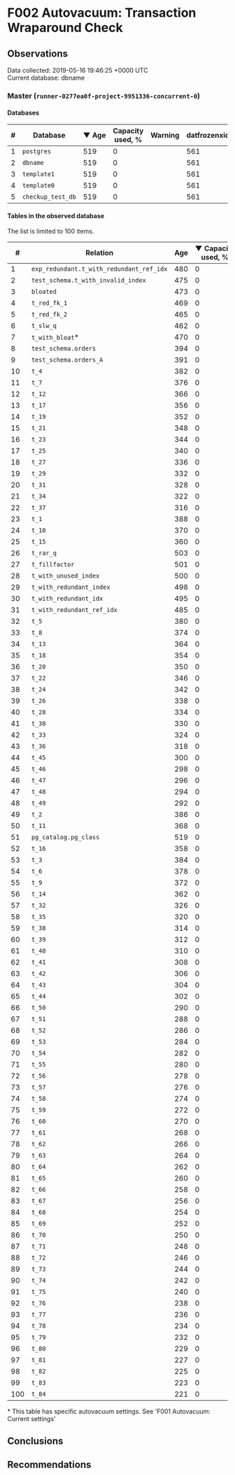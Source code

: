 # F002 Autovacuum: Transaction Wraparound Check #

## Observations ##
Data collected: 2019-05-16 19:46:25 +0000 UTC  
Current database: dbname  



### Master (`runner-0277ea0f-project-9951336-concurrent-0`) ###

#### Databases ####
  

| \# | Database | &#9660;&nbsp;Age | Capacity used, % | Warning | datfrozenxid |
|--|--------|-----|------------------|---------|--------------|
| 1 |`postgres`|519 |0 |  |561 |
| 2 |`dbname`|519 |0 |  |561 |
| 3 |`template1`|519 |0 |  |561 |
| 4 |`template0`|519 |0 |  |561 |
| 5 |`checkup_test_db`|519 |0 |  |561 |



#### Tables in the observed database ####
The list is limited to 100 items.  

| \# | Relation | Age | &#9660;&nbsp;Capacity used, % | Warning |rel_relfrozenxid | toast_relfrozenxid |
|---|-------|-----|------------------|---------|-----------------|--------------------|
| 1 |`exp_redundant.t_with_redundant_ref_idx` |480 |0 |  |600 |0 |
| 2 |`test_schema.t_with_invalid_index` |475 |0 |  |605 |0 |
| 3 |`bloated` |473 |0 |  |607 |0 |
| 4 |`t_red_fk_1` |469 |0 |  |611 |0 |
| 5 |`t_red_fk_2` |465 |0 |  |615 |0 |
| 6 |`t_slw_q` |462 |0 |  |618 |0 |
| 7 |`t_with_bloat`\* |470 |0 |  |610 |0 |
| 8 |`test_schema.orders` |394 |0 |  |686 |0 |
| 9 |`test_schema.orders_A` |391 |0 |  |689 |0 |
| 10 |`t_4` |382 |0 |  |698 |0 |
| 11 |`t_7` |376 |0 |  |704 |0 |
| 12 |`t_12` |366 |0 |  |714 |0 |
| 13 |`t_17` |356 |0 |  |724 |0 |
| 14 |`t_19` |352 |0 |  |728 |0 |
| 15 |`t_21` |348 |0 |  |732 |0 |
| 16 |`t_23` |344 |0 |  |736 |0 |
| 17 |`t_25` |340 |0 |  |740 |0 |
| 18 |`t_27` |336 |0 |  |744 |0 |
| 19 |`t_29` |332 |0 |  |748 |0 |
| 20 |`t_31` |328 |0 |  |752 |0 |
| 21 |`t_34` |322 |0 |  |758 |0 |
| 22 |`t_37` |316 |0 |  |764 |0 |
| 23 |`t_1` |388 |0 |  |692 |0 |
| 24 |`t_10` |370 |0 |  |710 |0 |
| 25 |`t_15` |360 |0 |  |720 |0 |
| 26 |`t_rar_q` |503 |0 |  |577 |0 |
| 27 |`t_fillfactor` |501 |0 |  |579 |0 |
| 28 |`t_with_unused_index` |500 |0 |  |580 |0 |
| 29 |`t_with_redundant_index` |498 |0 |  |582 |0 |
| 30 |`t_with_redundant_idx` |495 |0 |  |585 |0 |
| 31 |`t_with_redundant_ref_idx` |485 |0 |  |595 |0 |
| 32 |`t_5` |380 |0 |  |700 |0 |
| 33 |`t_8` |374 |0 |  |706 |0 |
| 34 |`t_13` |364 |0 |  |716 |0 |
| 35 |`t_18` |354 |0 |  |726 |0 |
| 36 |`t_20` |350 |0 |  |730 |0 |
| 37 |`t_22` |346 |0 |  |734 |0 |
| 38 |`t_24` |342 |0 |  |738 |0 |
| 39 |`t_26` |338 |0 |  |742 |0 |
| 40 |`t_28` |334 |0 |  |746 |0 |
| 41 |`t_30` |330 |0 |  |750 |0 |
| 42 |`t_33` |324 |0 |  |756 |0 |
| 43 |`t_36` |318 |0 |  |762 |0 |
| 44 |`t_45` |300 |0 |  |780 |0 |
| 45 |`t_46` |298 |0 |  |782 |0 |
| 46 |`t_47` |296 |0 |  |784 |0 |
| 47 |`t_48` |294 |0 |  |786 |0 |
| 48 |`t_49` |292 |0 |  |788 |0 |
| 49 |`t_2` |386 |0 |  |694 |0 |
| 50 |`t_11` |368 |0 |  |712 |0 |
| 51 |`pg_catalog.pg_class` |519 |0 |  |561 |0 |
| 52 |`t_16` |358 |0 |  |722 |0 |
| 53 |`t_3` |384 |0 |  |696 |0 |
| 54 |`t_6` |378 |0 |  |702 |0 |
| 55 |`t_9` |372 |0 |  |708 |0 |
| 56 |`t_14` |362 |0 |  |718 |0 |
| 57 |`t_32` |326 |0 |  |754 |0 |
| 58 |`t_35` |320 |0 |  |760 |0 |
| 59 |`t_38` |314 |0 |  |766 |0 |
| 60 |`t_39` |312 |0 |  |768 |0 |
| 61 |`t_40` |310 |0 |  |770 |0 |
| 62 |`t_41` |308 |0 |  |772 |0 |
| 63 |`t_42` |306 |0 |  |774 |0 |
| 64 |`t_43` |304 |0 |  |776 |0 |
| 65 |`t_44` |302 |0 |  |778 |0 |
| 66 |`t_50` |290 |0 |  |790 |0 |
| 67 |`t_51` |288 |0 |  |792 |0 |
| 68 |`t_52` |286 |0 |  |794 |0 |
| 69 |`t_53` |284 |0 |  |796 |0 |
| 70 |`t_54` |282 |0 |  |798 |0 |
| 71 |`t_55` |280 |0 |  |800 |0 |
| 72 |`t_56` |278 |0 |  |802 |0 |
| 73 |`t_57` |276 |0 |  |804 |0 |
| 74 |`t_58` |274 |0 |  |806 |0 |
| 75 |`t_59` |272 |0 |  |808 |0 |
| 76 |`t_60` |270 |0 |  |810 |0 |
| 77 |`t_61` |268 |0 |  |812 |0 |
| 78 |`t_62` |266 |0 |  |814 |0 |
| 79 |`t_63` |264 |0 |  |816 |0 |
| 80 |`t_64` |262 |0 |  |818 |0 |
| 81 |`t_65` |260 |0 |  |820 |0 |
| 82 |`t_66` |258 |0 |  |822 |0 |
| 83 |`t_67` |256 |0 |  |824 |0 |
| 84 |`t_68` |254 |0 |  |826 |0 |
| 85 |`t_69` |252 |0 |  |828 |0 |
| 86 |`t_70` |250 |0 |  |830 |0 |
| 87 |`t_71` |248 |0 |  |832 |0 |
| 88 |`t_72` |246 |0 |  |834 |0 |
| 89 |`t_73` |244 |0 |  |836 |0 |
| 90 |`t_74` |242 |0 |  |838 |0 |
| 91 |`t_75` |240 |0 |  |840 |0 |
| 92 |`t_76` |238 |0 |  |842 |0 |
| 93 |`t_77` |236 |0 |  |844 |0 |
| 94 |`t_78` |234 |0 |  |846 |0 |
| 95 |`t_79` |232 |0 |  |848 |0 |
| 96 |`t_80` |229 |0 |  |851 |0 |
| 97 |`t_81` |227 |0 |  |853 |0 |
| 98 |`t_82` |225 |0 |  |855 |0 |
| 99 |`t_83` |223 |0 |  |857 |0 |
| 100 |`t_84` |221 |0 |  |859 |0 |


\* This table has specific autovacuum settings. See 'F001 Autovacuum: Current settings'


## Conclusions ##


## Recommendations ##


